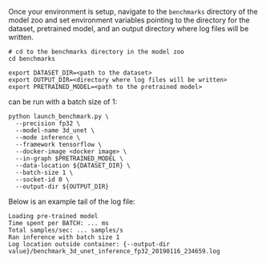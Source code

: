 <!-- 50. Launch benchmark instructions -->
Once your environment is setup, navigate to the `benchmarks` directory of
the model zoo and set environment variables pointing to the directory for the
dataset, pretrained model, and an output directory where log
files will be written.

```
# cd to the benchmarks directory in the model zoo
cd benchmarks

export DATASET_DIR=<path to the dataset>
export OUTPUT_DIR=<directory where log files will be written>
export PRETRAINED_MODEL=<path to the pretrained model>
```

<model name> <precision> <mode> can be run with a batch size of 1:
```
python launch_benchmark.py \
  --precision fp32 \
  --model-name 3d_unet \
  --mode inference \
  --framework tensorflow \
  --docker-image <docker image> \
  --in-graph $PRETRAINED_MODEL \
  --data-location ${DATASET_DIR} \
  --batch-size 1 \
  --socket-id 0 \
  --output-dir ${OUTPUT_DIR} 
```

Below is an example tail of the log file:

```
Loading pre-trained model
Time spent per BATCH: ... ms
Total samples/sec: ... samples/s
Ran inference with batch size 1
Log location outside container: {--output-dir value}/benchmark_3d_unet_inference_fp32_20190116_234659.log
```
